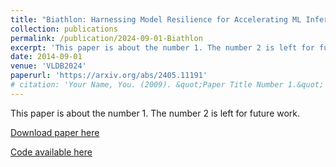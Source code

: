 ```yaml
---
title: "Biathlon: Harnessing Model Resilience for Accelerating ML Inference Pipelines."
collection: publications
permalink: /publication/2024-09-01-Biathlon
excerpt: 'This paper is about the number 1. The number 2 is left for future work.'
date: 2014-09-01
venue: 'VLDB2024'
paperurl: 'https://arxiv.org/abs/2405.11191'
# citation: 'Your Name, You. (2009). &quot;Paper Title Number 1.&quot; <i>Journal 1</i>. 1(1).'
---
```

This paper is about the number 1. The number 2 is left for future work.

[Download paper here](https://arxiv.org/abs/2405.11191)

[Code available here](https://github.com/ChaokunChang/Biathlon)

<!-- Recommended citation: Your Name, You. (2009). "Paper Title Number 1." <i>Journal 1</i>. 1(1). -->